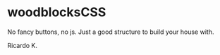 # woodblocksCSS
No fancy buttons, no js. Just a good structure to build your house with.

Ricardo K.
